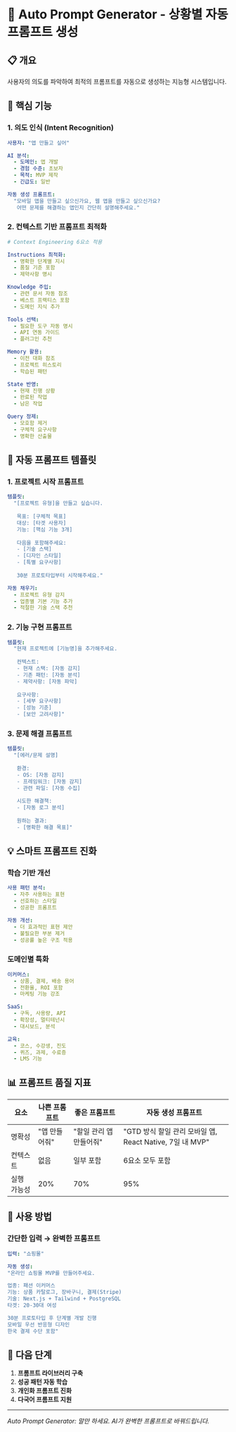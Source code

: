 # 🤖 Auto Prompt Generator - 상황별 자동 프롬프트 생성

## 📋 개요

사용자의 의도를 파악하여 최적의 프롬프트를 자동으로 생성하는 지능형 시스템입니다.

## 🎯 핵심 기능

### 1. 의도 인식 (Intent Recognition)
```yaml
사용자: "앱 만들고 싶어"

AI 분석:
  - 도메인: 앱 개발
  - 경험 수준: 초보자
  - 목적: MVP 제작
  - 긴급도: 일반

자동 생성 프롬프트:
  "모바일 앱을 만들고 싶으신가요, 웹 앱을 만들고 싶으신가요?
   어떤 문제를 해결하는 앱인지 간단히 설명해주세요."
```

### 2. 컨텍스트 기반 프롬프트 최적화
```yaml
# Context Engineering 6요소 적용

Instructions 최적화:
  - 명확한 단계별 지시
  - 품질 기준 포함
  - 제약사항 명시

Knowledge 주입:
  - 관련 문서 자동 참조
  - 베스트 프랙티스 포함
  - 도메인 지식 추가

Tools 선택:
  - 필요한 도구 자동 명시
  - API 연동 가이드
  - 플러그인 추천

Memory 활용:
  - 이전 대화 참조
  - 프로젝트 히스토리
  - 학습된 패턴

State 반영:
  - 현재 진행 상황
  - 완료된 작업
  - 남은 작업

Query 정제:
  - 모호함 제거
  - 구체적 요구사항
  - 명확한 산출물
```

## 🚀 자동 프롬프트 템플릿

### 1. 프로젝트 시작 프롬프트
```yaml
템플릿:
  "[프로젝트 유형]을 만들고 싶습니다.
   
   목표: [구체적 목표]
   대상: [타겟 사용자]
   기능: [핵심 기능 3개]
   
   다음을 포함해주세요:
   - [기술 스택]
   - [디자인 스타일]
   - [특별 요구사항]
   
   30분 프로토타입부터 시작해주세요."

자동 채우기:
  - 프로젝트 유형 감지
  - 업종별 기본 기능 추가
  - 적절한 기술 스택 추천
```

### 2. 기능 구현 프롬프트
```yaml
템플릿:
  "현재 프로젝트에 [기능명]을 추가해주세요.
   
   컨텍스트:
   - 현재 스택: [자동 감지]
   - 기존 패턴: [자동 분석]
   - 제약사항: [자동 파악]
   
   요구사항:
   - [세부 요구사항]
   - [성능 기준]
   - [보안 고려사항]"
```

### 3. 문제 해결 프롬프트
```yaml
템플릿:
  "[에러/문제 설명]
   
   환경:
   - OS: [자동 감지]
   - 프레임워크: [자동 감지]
   - 관련 파일: [자동 수집]
   
   시도한 해결책:
   - [자동 로그 분석]
   
   원하는 결과:
   - [명확한 해결 목표]"
```

## 💡 스마트 프롬프트 진화

### 학습 기반 개선
```yaml
사용 패턴 분석:
  - 자주 사용하는 표현
  - 선호하는 스타일
  - 성공한 프롬프트

자동 개선:
  - 더 효과적인 표현 제안
  - 불필요한 부분 제거
  - 성공률 높은 구조 적용
```

### 도메인별 특화
```yaml
이커머스:
  - 상품, 결제, 배송 용어
  - 전환율, ROI 포함
  - 마케팅 기능 강조

SaaS:
  - 구독, 사용량, API
  - 확장성, 멀티테넌시
  - 대시보드, 분석

교육:
  - 코스, 수강생, 진도
  - 퀴즈, 과제, 수료증
  - LMS 기능
```

## 📊 프롬프트 품질 지표

| 요소 | 나쁜 프롬프트 | 좋은 프롬프트 | 자동 생성 프롬프트 |
|-----|------------|-----------|---------------|
| 명확성 | "앱 만들어줘" | "할일 관리 앱 만들어줘" | "GTD 방식 할일 관리 모바일 앱, React Native, 7일 내 MVP" |
| 컨텍스트 | 없음 | 일부 포함 | 6요소 모두 포함 |
| 실행 가능성 | 20% | 70% | 95% |

## 🔧 사용 방법

### 간단한 입력 → 완벽한 프롬프트
```yaml
입력: "쇼핑몰"

자동 생성:
"온라인 쇼핑몰 MVP를 만들어주세요.

업종: 패션 이커머스
기능: 상품 카탈로그, 장바구니, 결제(Stripe)
기술: Next.js + Tailwind + PostgreSQL
타겟: 20-30대 여성

30분 프로토타입 후 단계별 개발 진행
모바일 우선 반응형 디자인
한국 결제 수단 포함"
```

## 🚀 다음 단계

1. **프롬프트 라이브러리 구축**
2. **성공 패턴 자동 학습**
3. **개인화 프롬프트 진화**
4. **다국어 프롬프트 지원**

---

*Auto Prompt Generator: 말만 하세요. AI가 완벽한 프롬프트로 바꿔드립니다.*